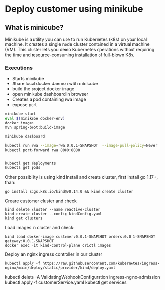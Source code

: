 # Deploy customer using minikube
## What is minicube?
Minikube is a utility you can use to run Kubernetes (k8s) on your local machine. It creates a single node cluster contained in a virtual machine (VM). This cluster lets you demo Kubernetes operations without requiring the time and resource-consuming installation of full-blown K8s.


### Executions

* Starts minikube
* Share local docker daemon with minicube
* build the project docker image
* open minikube dashboard in browser
* Creates a pod containing rwa image
* expose port
```bash
minikube start
eval $(minikube docker-env)
docker images
mvn spring-boot:build-image

minikube dashboard

kubectl run rwa --image=rwa:0.0.1-SNAPSHOT  --image-pull-policy=Never
kubectl port-forward rwa 8080:8080


kubectl get deployments
kubectl get pods
```

Other possibility is using kind
Install and create cluster, first install go 1.17+, than:
```
go install sigs.k8s.io/kind@v0.14.0 && kind create cluster
```
Creare customer cluster and check
```
kind delete cluster --name reactive-cluster
kind create cluster --config kindConfig.yaml
kind get clusters
```

Load images in cluster and check:
```
kind load docker-image customer:0.0.1-SNAPSHOT orders:0.0.1-SNAPSHOT  gateway:0.0.1-SNAPSHOT
docker exec -it kind-control-plane crictl images
```

Deploy an nginx ingress controller in our cluster
```
kubectl apply -f https://raw.githubusercontent.com/kubernetes/ingress-nginx/main/deploy/static/provider/kind/deploy.yaml
```

kubectl delete -A ValidatingWebhookConfiguration ingress-nginx-admission
kubectl apply -f customerService.yaml
kubectl get services


